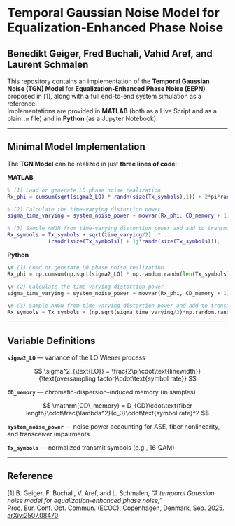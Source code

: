 # Temporal Gaussian Noise Model for Equalization-Enhanced Phase Noise
## Benedikt Geiger, Fred Buchali, Vahid Aref, and Laurent Schmalen

This repository contains an implementation of the **Temporal Gaussian Noise (TGN) Model** for **Equalization-Enhanced Phase Noise (EEPN)** proposed in [1], along with a full end-to-end system simulation as a reference.  
Implementations are provided in **MATLAB** (both as a Live Script and as a plain `.m` file) and in **Python** (as a Jupyter Notebook).  

---

## Minimal Model Implementation  

The **TGN Model** can be realized in just **three lines of code**:  

**MATLAB**
```matlab
% (1) Load or generate LO phase noise realization
Rx_phi = cumsum(sqrt(sigma2_LO) * randn(size(Tx_symbols),1)) + 2*pi*rand(1);

% (2) Calculate the time-varying distortion power
sigma_time_varying = system_noise_power + movvar(Rx_phi, CD_memory + 1);

% (3) Sample AWGN from time-varying distortion power and add to transmit signal
Rx_symbols = Tx_symbols + sqrt(time_varying/2) .* ...
             (randn(size(Tx_symbols)) + 1j*randn(size(Tx_symbols)));
```

**Python**
```python
\# (1) Load or generate LO phase noise realization
Rx_phi = np.cumsum(np.sqrt(sigma2_LO) * np.random.randn(len(Tx_symbols))) + 2*np.pi*np.random.rand()

\# (2) Calculate the time-varying distortion power
sigma_time_varying = system_noise_power + movvar(Rx_phi, CD_memory + 1)

\# (3) Sample AWGN from time-varying distortion power and add to transmit signal
Rx_symbols = Tx_symbols + (np.sqrt(sigma_time_varying/2)*np.random.randn(len(Tx_symbols)) + 1j*np.sqrt(sigma_time_varying/2)*np.random.randn(len(Tx_symbols)))
```

---

## Variable Definitions  

**`sigma2_LO`** — variance of the LO Wiener process  

$$
\sigma^2_{\text{LO}} = \frac{2\pi\cdot\text{linewidth}}{\text{oversampling factor}\cdot\text{symbol rate}}
$$

**`CD_memory`** — chromatic-dispersion–induced memory (in samples)  

$$
\mathrm{CD\_memory} = D_{CD}\cdot\text{fiber length}\cdot\frac{\lambda^2}{c_0}\cdot\text{symbol rate}^2
$$

**`system_noise_power`** — noise power accounting for ASE, fiber nonlinearity, and transceiver impairments

**`Tx_symbols`** — normalized transmit symbols (e.g., 16‑QAM) 

---

## Reference  

[1] B. Geiger, F. Buchali, V. Aref, and L. Schmalen, *“A temporal Gaussian noise model for equalization-enhanced phase noise,”*  
Proc. Eur. Conf. Opt. Commun. (ECOC), Copenhagen, Denmark, Sep. 2025.  
[arXiv:2507.08470](http://arxiv.org/abs/2507.08470)  
